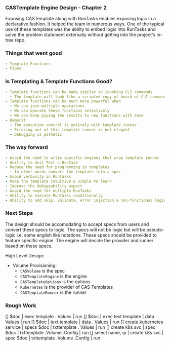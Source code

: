 ### CASTemplate Engine Design - Chapter 2
Exposing CASTemplate along with RunTasks enables exposing logic in a declarative fashion. It helped the team in numerous ways. One of the typical use of these templates was the ability to embed logic into RunTasks and solve the problem statement
externally without getting into the project's in-tree repo. 

### Things that went good
```yaml
- Template Functions
- Pipes
```

### Is Templating & Template Functions Good?
```yaml
- Template functions can be made similar to invoking CLI commands
  - The template will look like a scripted copy of bunch of CLI commands on terminals
- Template functions can be much more powerful when
  - We can join multiple operations
  - We can operate these functions selectively
  - We can keep piping the results to new functions with ease
- Demerit
  - The execution control is entirely with template runner
  - Erroring out of this template runner is not elegant
  - Debugging is pathetic
```

### The way forward
```yaml
- Avoid the need to write specific engines that wrap template runner
- Ability to Unit Test a RunTask
- Reduce the need for programming in templates
  - In other words convert the template into a spec
- Avoid verbosity in RunTasks
- Make the template intuitive & simple to learn
- Improve the debuggability aspect
- Avoid the need for multiple RunTasks
- Ability to execute RunTasks conditionally
- Ability to add skip, validate, error injection & non-functional logic
```

### Next Steps
The design should be accomodating to accept specs from users and convert these specs to logic. The specs will not be logic
but will be pseudo-logic i.e. some english like notations. These specs should be provided to feature specific engine. The 
engine will decide the provider and runner based on these specs.

High Level Design:
- Volume Provisioning:
  - `CASVolume` is the spec
  - `CASTemplateEngine` is the engine
  - `CASTemplateOptions` is the options
  - `Kubernetes` is the provider of CAS Templates
  - `CASTemplateRunner` is the runner


### Rough Work
[] $doc | exec template . Values | run
[] $doc | exec text template | data . Values | run
[] $doc | text template | data . Values | run
[] create kubernetes service | specs $doc | txttemplate . Values | run
[] create k8s svc | spec $doc | txttemplate .Volume .Config  | run
[] select name, ip | create k8s svc | spec $doc | txttemplate .Volume .Config | run
